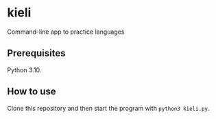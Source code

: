 # kieli
Command-line app to practice languages

## Prerequisites

Python 3.10.

## How to use

Clone this repository and then start the program with `python3 kieli.py`.

